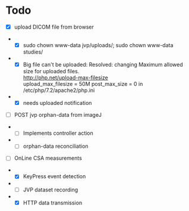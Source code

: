 # Todo
- [x] upload DICOM file from browser
- - [x]  sudo chown www-data jvp/uploads/; sudo chown www-data studies/
- - [x] Big file can't be uploaded:
    Resolved: changing 
    Maximum allowed size for uploaded files.                                                         
    http://php.net/upload-max-filesize                                                               
    upload_max_filesize = 50M
    post_max_size =	0
    in /etc/php/7.2/apache2/php.ini 
- - [x]  needs uploaded notification
- [ ] POST jvp orphan-data from imageJ
- - [ ] Implements controller action
- - [ ] orphan-data reconciliation
- [ ] OnLine CSA measurements
- - [x] KeyPress event detection
- - [ ] JVP dataset recording
- - [x] HTTP data transmission
